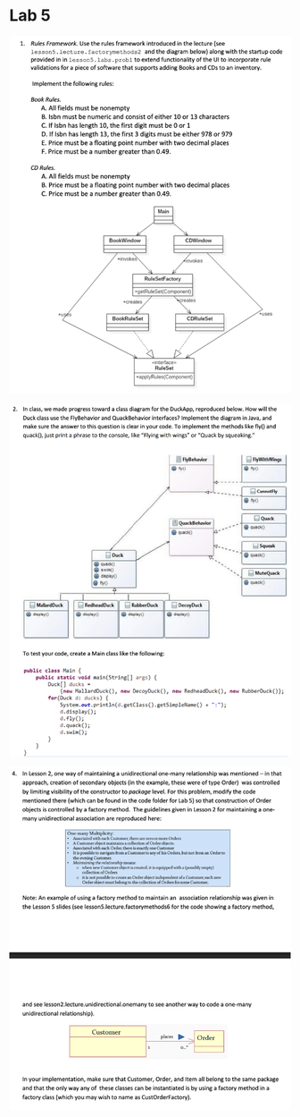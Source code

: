 # Lab 5



![image-20250702193908521](assets/image-20250702193908521.png)

![image-20250702194024932](assets/image-20250702194024932.png)

![image-20250702194334130](assets/image-20250702194334130.png)
